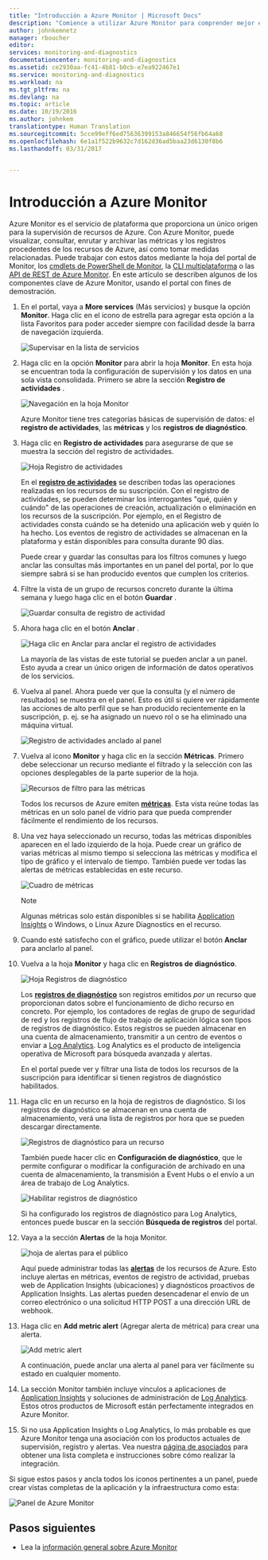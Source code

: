 ```yaml
---
title: "Introducción a Azure Monitor | Microsoft Docs"
description: "Comience a utilizar Azure Monitor para comprender mejor el funcionamiento de los recursos y realizar acciones en función de los datos."
author: johnkemnetz
manager: rboucher
editor: 
services: monitoring-and-diagnostics
documentationcenter: monitoring-and-diagnostics
ms.assetid: ce2930aa-fc41-4b81-b0cb-e7ea922467e1
ms.service: monitoring-and-diagnostics
ms.workload: na
ms.tgt_pltfrm: na
ms.devlang: na
ms.topic: article
ms.date: 10/19/2016
ms.author: johnkem
translationtype: Human Translation
ms.sourcegitcommit: 5cce99eff6ed75636399153a846654f56fb64a68
ms.openlocfilehash: 6e1a1f522b9632c7d162d36ad5baa23d6130f8b6
ms.lasthandoff: 03/31/2017


---
```

# <a name="get-started-with-azure-monitor"></a>Introducción a Azure Monitor
Azure Monitor es el servicio de plataforma que proporciona un único origen para la supervisión de recursos de Azure. Con Azure Monitor, puede visualizar, consultar, enrutar y archivar las métricas y los registros procedentes de los recursos de Azure, así como tomar medidas relacionadas. Puede trabajar con estos datos mediante la hoja del portal de Monitor, los [cmdlets de PowerShell de Monitor](insights-powershell-samples.md), la [CLI multiplataforma](insights-cli-samples.md) o las [API de REST de Azure Monitor](https://msdn.microsoft.com/library/dn931943.aspx). En este artículo se describen algunos de los componentes clave de Azure Monitor, usando el portal con fines de demostración.

1. En el portal, vaya a **More services** (Más servicios) y busque la opción **Monitor**. Haga clic en el icono de estrella para agregar esta opción a la lista Favoritos para poder acceder siempre con facilidad desde la barra de navegación izquierda.
   
    ![Supervisar en la lista de servicios](./media/monitoring-get-started/monitor-more-services.png)
2. Haga clic en la opción **Monitor** para abrir la hoja **Monitor**. En esta hoja se encuentran toda la configuración de supervisión y los datos en una sola vista consolidada. Primero se abre la sección **Registro de actividades** .
   
    ![Navegación en la hoja Monitor](./media/monitoring-get-started/monitor-blade-nav.png)
   
    Azure Monitor tiene tres categorías básicas de supervisión de datos: el **registro de actividades**, las **métricas** y los **registros de diagnóstico**.
3. Haga clic en **Registro de actividades** para asegurarse de que se muestra la sección del registro de actividades.
   
    ![Hoja Registro de actividades](./media/monitoring-get-started/monitor-act-log-blade.png)
   
    En el [**registro de actividades**](monitoring-overview-activity-logs.md) se describen todas las operaciones realizadas en los recursos de su suscripción. Con el registro de actividades, se pueden determinar los interrogantes "qué, quién y cuándo" de las operaciones de creación, actualización o eliminación en los recursos de la suscripción. Por ejemplo, en el Registro de actividades consta cuándo se ha detenido una aplicación web y quién lo ha hecho. Los eventos de registro de actividades se almacenan en la plataforma y están disponibles para consulta durante 90 días.
   
    Puede crear y guardar las consultas para los filtros comunes y luego anclar las consultas más importantes en un panel del portal, por lo que siempre sabrá si se han producido eventos que cumplen los criterios.
4. Filtre la vista de un grupo de recursos concreto durante la última semana y luego haga clic en el botón **Guardar** .
   
    ![Guardar consulta de registro de actividad](./media/monitoring-get-started/monitor-act-log-save.png)
5. Ahora haga clic en el botón **Anclar** .
   
    ![Haga clic en Anclar para anclar el registro de actividades](./media/monitoring-get-started/monitor-act-log-pin.png)
   
    La mayoría de las vistas de este tutorial se pueden anclar a un panel. Esto ayuda a crear un único origen de información de datos operativos de los servicios. 
6. Vuelva al panel. Ahora puede ver que la consulta (y el número de resultados) se muestra en el panel. Esto es útil si quiere ver rápidamente las acciones de alto perfil que se han producido recientemente en la suscripción, p. ej. se ha asignado un nuevo rol o se ha eliminado una máquina virtual.
   
    ![Registro de actividades anclado al panel](./media/monitoring-get-started/monitor-act-log-db.png)
7. Vuelva al icono **Monitor** y haga clic en la sección **Métricas**. Primero debe seleccionar un recurso mediante el filtrado y la selección con las opciones desplegables de la parte superior de la hoja.
   
    ![Recursos de filtro para las métricas](./media/monitoring-get-started/monitor-met-filter.png)
   
    Todos los recursos de Azure emiten [**métricas**](monitoring-overview-metrics.md). Esta vista reúne todas las métricas en un solo panel de vidrio para que pueda comprender fácilmente el rendimiento de los recursos.
8. Una vez haya seleccionado un recurso, todas las métricas disponibles aparecen en el lado izquierdo de la hoja. Puede crear un gráfico de varias métricas al mismo tiempo si selecciona las métricas y modifica el tipo de gráfico y el intervalo de tiempo. También puede ver todas las alertas de métricas establecidas en este recurso.
   
    ![Cuadro de métricas](./media/monitoring-get-started/monitor-metric-blade.png)
   
   > [!NOTE]
   > Algunas métricas solo están disponibles si se habilita [Application Insights](../application-insights/app-insights-overview.md) o Windows, o Linux Azure Diagnostics en el recurso.
   > 
   > 
9. Cuando esté satisfecho con el gráfico, puede utilizar el botón **Anclar** para anclarlo al panel.
10. Vuelva a la hoja **Monitor** y haga clic en **Registros de diagnóstico**.
    
    ![Hoja Registros de diagnóstico](./media/monitoring-get-started/monitor-diaglogs-blade.png)
    
    Los [**registros de diagnóstico**](monitoring-overview-of-diagnostic-logs.md) son registros emitidos *por* un recurso que proporcionan datos sobre el funcionamiento de dicho recurso en concreto. Por ejemplo, los contadores de reglas de grupo de seguridad de red y los registros de flujo de trabajo de aplicación lógica son tipos de registros de diagnóstico. Estos registros se pueden almacenar en una cuenta de almacenamiento, transmitir a un centro de eventos o enviar a [Log Analytics](../log-analytics/log-analytics-overview.md). Log Analytics es el producto de inteligencia operativa de Microsoft para búsqueda avanzada y alertas.
    
    En el portal puede ver y filtrar una lista de todos los recursos de la suscripción para identificar si tienen registros de diagnóstico habilitados.
11. Haga clic en un recurso en la hoja de registros de diagnóstico. Si los registros de diagnóstico se almacenan en una cuenta de almacenamiento, verá una lista de registros por hora que se pueden descargar directamente.
    
    ![Registros de diagnóstico para un recurso](./media/monitoring-get-started/monitor-diaglogs-detail.png)
    
    También puede hacer clic en **Configuración de diagnóstico**, que le permite configurar o modificar la configuración de archivado en una cuenta de almacenamiento, la transmisión a Event Hubs o el envío a un área de trabajo de Log Analytics.
    
    ![Habilitar registros de diagnóstico](./media/monitoring-get-started/monitor-diaglogs-enable.png)
    
    Si ha configurado los registros de diagnóstico para Log Analytics, entonces puede buscar en la sección **Búsqueda de registros** del portal.
12. Vaya a la sección **Alertas** de la hoja Monitor.
    
    ![hoja de alertas para el público](./media/monitoring-get-started/monitor-alerts-nopp.png)
    
    Aquí puede administrar todas las [**alertas**](monitoring-overview-alerts.md) de los recursos de Azure. Esto incluye alertas en métricas, eventos de registro de actividad, pruebas web de Application Insights (ubicaciones) y diagnósticos proactivos de Application Insights. Las alertas pueden desencadenar el envío de un correo electrónico o una solicitud HTTP POST a una dirección URL de webhook.
13. Haga clic en **Add metric alert** (Agregar alerta de métrica) para crear una alerta.
    
    ![Add metric alert](./media/monitoring-get-started/monitor-alerts-add.png)
    
    A continuación, puede anclar una alerta al panel para ver fácilmente su estado en cualquier momento.
14. La sección Monitor también incluye vínculos a aplicaciones de [Application Insights](../application-insights/app-insights-overview.md) y soluciones de administración de [Log Analytics](../log-analytics/log-analytics-overview.md). Estos otros productos de Microsoft están perfectamente integrados en Azure Monitor.
15. Si no usa Application Insights o Log Analytics, lo más probable es que Azure Monitor tenga una asociación con los productos actuales de supervisión, registro y alertas. Vea nuestra [página de asociados](monitoring-partners.md) para obtener una lista completa e instrucciones sobre cómo realizar la integración.

Si sigue estos pasos y ancla todos los iconos pertinentes a un panel, puede crear vistas completas de la aplicación y la infraestructura como esta:

![Panel de Azure Monitor](./media/monitoring-get-started/monitor-final-dash.png)

## <a name="next-steps"></a>Pasos siguientes
* Lea la [información general sobre Azure Monitor](monitoring-overview.md)


